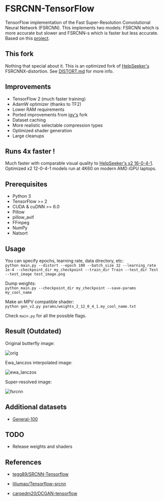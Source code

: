 # FSRCNN-TensorFlow
TensorFlow implementation of the Fast Super-Resolution Convolutional Neural Network (FSRCNN). This implements two models: FSRCNN which is more accurate but slower and FSRCNN-s which is faster but less accurate. Based on this [project](http://mmlab.ie.cuhk.edu.hk/projects/FSRCNN.html).

## This fork

Nothing that special about it. This is an optimized fork of [HelpSeeker's](https://github.com/HelpSeeker/FSRCNN-TensorFlow/) FSRCNNX-distortion. See [DISTORT.md](https://github.com/nessotrin/FSRCNN-TensorFlow/blob/master/DISTORT.md) for more info.

## Improvements
 * TensorFlow 2 (much faster training)
 * AdamW optimizer (thanks to TF2)
 * Lower RAM requirements
 * Ported improvements from [igv's](https://github.com/igv/FSRCNN-TensorFlow/) fork
 * Dataset caching
 * More realistic selectable compression types
 * Optimized shader generation
 * Large cleanups
 
## Runs 4x faster !

Much faster with comparable visual quality to [HelpSeeker's x2 16-0-4-1](https://github.com/HelpSeeker/FSRCNN-TensorFlow/releases/tag/1.2_distort). Optimized x2 12-0-4-1 models run at 4K60 on modern AMD iGPU laptops.
 

## Prerequisites
 * Python 3
 * TensorFlow >= 2
 * CUDA & cuDNN >= 6.0
 * Pillow
 * pillow_avif
 * FFmpeg
 * NumPy
 * Natsort

## Usage
You can specify epochs, learning rate, data directory, etc:
<br>
`python main.py --distort --epoch 100 --batch_size 32 --learning_rate 1e-4 --checkpoint_dir my_checkpoint --train_dir Train --test_dir Test --test_image test_image.png`

Dump weights:
<br>
`python main.py --checkpoint_dir my_checkpoint --save-params my_cool_name`

Make an MPV compatible shader:
<br>
`python gen_v2.py params/weights_2_12_0_4_1.my_cool_name.txt`

Check `main.py` for all the possible flags.

## Result (Outdated)

Original butterfly image:

![orig](https://github.com/igv/FSRCNN-Tensorflow/blob/master/Test/Set5/butterfly_GT.bmp?raw=true)


Ewa_lanczos interpolated image:

![ewa_lanczos](https://github.com/igv/FSRCNN-Tensorflow/blob/master/result/ewa_lanczos.png?raw=true)


Super-resolved image:

![fsrcnn](https://github.com/igv/FSRCNN-Tensorflow/blob/master/result/fsrcnn.png?raw=true)

## Additional datasets

* [General-100](https://drive.google.com/open?id=0B7tU5Pj1dfCMVVdJelZqV0prWnM)

## TODO

* Release weights and shaders

## References

* [tegg89/SRCNN-Tensorflow](https://github.com/tegg89/SRCNN-Tensorflow)

* [liliumao/Tensorflow-srcnn](https://github.com/liliumao/Tensorflow-srcnn) 

* [carpedm20/DCGAN-tensorflow](https://github.com/carpedm20/DCGAN-tensorflow) 
